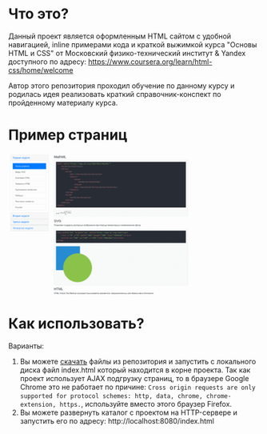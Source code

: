 # Что это?
Данный проект является оформленным HTML сайтом с удобной навигацией, inline примерами кода и краткой выжимкой курса "Основы HTML и CSS" от Московский физико-технический институт & Yandex доступного по адресу: https://www.coursera.org/learn/html-css/home/welcome

Автор этого репозитория проходил обучение по данному курсу и родилась идея реализовать краткий справочник-конспект по пройденному материалу курса.

# Пример страниц
![Gif-анимация визуальной части проекта](https://github.com/microcoder/course-basics-html-css/blob/master/res/site_animation.gif)

# Как использовать?
Варианты:
1. Вы можете [скачать](https://github.com/microcoder/course-basics-html-css/archive/master.zip) файлы из репозитория и запустить с локального диска файл index.html который находится в корне проекта. Так как проект использует AJAX подгрузку страниц, то в браузере Google Chrome это не работает по причине: `Cross origin requests are only supported for protocol schemes: http, data, chrome, chrome-extension, https.`, используйте вместо этого браузер Firefox.
2. Вы можете развернуть каталог с проектом на HTTP-сервере и запустить его по адресу: http://localhost:8080/index.html
